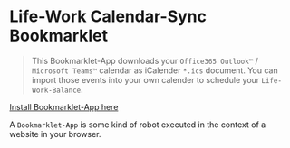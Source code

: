# Life-Work Calendar-Sync Bookmarklet

  > This Bookmarklet-App downloads your `Office365 Outlook™` / `Microsoft Teams™` calendar as iCalender `*.ics` document.
  You can import those events into your own calender to schedule your `Life-Work-Balance`.

[Install Bookmarklet-App here](./web/)

A `Bookmarklet-App` is some kind of robot executed in the context of a website in your browser.
